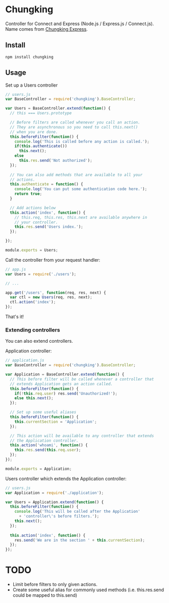 # Chungking 

Controller for Connect and Express (Node.js / Express.js /
Connect.js). Name comes from [Chungking Express](http://en.wikipedia.org/wiki/Chungking_Express).

## Install

    npm install chungking

## Usage

Set up a Users controller

```javascript
// users.js
var BaseController = require('chungking').BaseController;

var Users = BaseController.extend(function() {
  // this === Users.prototype

  // Before filters are called whenever you call an action.
  // They are asynchronous so you need to call this.next()
  // when you are done.
  this.beforeFilter(function() {
    console.log('This is called before any action is called.');
    if(this.authenticate())
      this.next();
    else
      this.res.send('Not authorized');
  });
  
  // You can also add methods that are available to all your
  // actions.
  this.authenticate = function() {
    console.log('You can put some authentication code here.');
    return true;
  }

  // Add actions below
  this.action('index', function() {
    // this.req, this.res, this.next are available anywhere in
    // your controller.
    this.res.send('Users index.');
  });

});

module.exports = Users;
```

Call the controller from your request handler:

```javascript
// app.js
var Users = require('./users');

// ...

app.get('/users', function(req, res, next) {
  var ctl = new Users(req, res, next);
  ctl.action('index');
});
```

That's it!

### Extending controllers

You can also extend controllers.

Application controller:

```javascript
// application.js
var BaseController = require('chungking').BaseController;

var Application = BaseController.extend(function() {
  // This before filter will be called whenever a controller that
  // extends Application gets an action called.
  this.beforeFilter(function() {
    if(!this.req.user) res.send('Unauthorized!');
    else this.next();
  });

  // Set up some useful aliases
  this.beforeFilter(function() {
    this.currentSection = 'Application';
  });

  // This action will be available to any controller that extends
  // the Application controller.
  this.action('whoami', function() {
    this.res.send(this.req.user);
  });
});

module.exports = Application;
```

Users controller which extends the Application controller:

```javascript
// users.js
var Application = require('./application');

var Users = Application.extend(function() {
  this.beforeFilter(function() {
    console.log('This will be called after the Application'
      + 'controller\'s before filters.');
    this.next();
  });
  
  this.action('index', function() {
    res.send('We are in the section ' + this.currentSection);
  });
});
```

# TODO #

- Limit before filters to only given actions.
- Create some useful alias for commonly used methods (i.e. this.res.send could be mapped to this.send)
